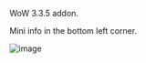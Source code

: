 WoW 3.3.5 addon.

Mini info in the bottom left corner.

![image](https://github.com/user-attachments/assets/be7cac10-0d75-457a-8822-b82d2d6dfb69)
